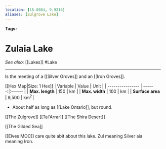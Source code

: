 ```yaml
---
location: [15.0084, 9.9216]
aliases: [Zulgrove Lake]
---
```


**Tags:** 
# Zulaia Lake
*See also:* [[Lakes]] #Lake
___
Is the meeting of a [[Silver Groves]] and an [[Iron Groves]].

[[Hex Map|Size: 1 Hex]]
| Variable         |  Value | Unit   |
| ---------------- | ------:|:------ |
| **Max. length**      |    150 | km     |
| **Max. width**       |    100 | km     |
| **Surface area**     | 9,500 | km$^2$     |
 
- About half as long as [[Lake Ontario]], but round. 

[[The Zulgrove]]
[[Tal'Arrar]]
[[The Shira Desert]]

[[The Gilded Sea]]

[[Elves MOC]] care quite abit about this lake.
Zul meaning Silver
aia meaning Iron.